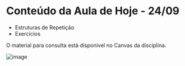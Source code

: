 # Conteúdo da Aula de Hoje - 24/09

- Estruturas de Repetição
- Exercícios


O material para consulta está disponível no Canvas da disciplina.


![image](https://user-images.githubusercontent.com/70485830/134527049-430c6c6f-7fc9-4db4-80b7-9223a6a062fa.png)
